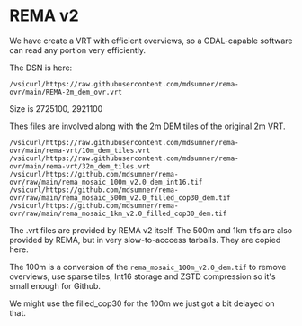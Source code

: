 # REMA v2

We have create a VRT with efficient overviews, so a GDAL-capable software can read any portion very efficiently. 

The DSN is here: 

```
/vsicurl/https://raw.githubusercontent.com/mdsumner/rema-ovr/main/REMA-2m_dem_ovr.vrt 
```

Size is 2725100, 2921100

Thes files are involved along with the 2m DEM tiles of the original 2m VRT. 

```
/vsicurl/https://raw.githubusercontent.com/mdsumner/rema-ovr/main/rema-vrt/10m_dem_tiles.vrt
/vsicurl/https://raw.githubusercontent.com/mdsumner/rema-ovr/main/rema-vrt/32m_dem_tiles.vrt
/vsicurl/https://github.com/mdsumner/rema-ovr/raw/main/rema_mosaic_100m_v2.0_dem_int16.tif
/vsicurl/https://github.com/mdsumner/rema-ovr/raw/main/rema_mosaic_500m_v2.0_filled_cop30_dem.tif
/vsicurl/https://github.com/mdsumner/rema-ovr/raw/main/rema_mosaic_1km_v2.0_filled_cop30_dem.tif
```

The .vrt files are provided by REMA v2 itself. The 500m and 1km tifs are also provided by REMA, but in very slow-to-acccess tarballs. They are copied here. 

The 100m is a conversion of the `rema_mosaic_100m_v2.0_dem.tif` to remove overviews, use sparse tiles, Int16 storage and ZSTD compression so it's small enough for Github. 

We might use the filled_cop30 for the 100m we just got a bit delayed on that. 


